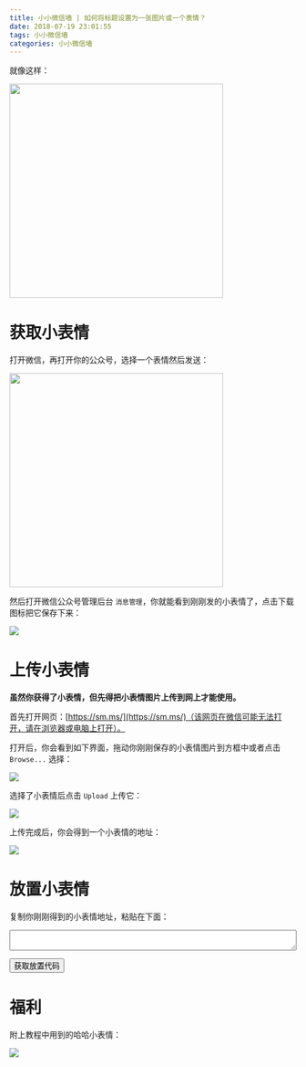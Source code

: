 ```yaml
---
title: 小小微信墙 | 如何将标题设置为一张图片或一个表情？
date: 2018-07-19 23:01:55
tags: 小小微信墙
categories: 小小微信墙
---
```


就像这样：

<img src="/images/2018-07-19-23-02-16.png" width="375" />
<!-- more -->

# 获取小表情

打开微信，再打开你的公众号，选择一个表情然后发送：

<img src="/images/2018-07-19-23-04-08.png" width="375" />

然后打开微信公众号管理后台 `消息管理`，你就能看到刚刚发的小表情了，点击下载图标把它保存下来：

![](/images/2018-07-19-23-04-49.png)

# 上传小表情

**虽然你获得了小表情，但先得把小表情图片上传到网上才能使用。**

首先打开网页：[https://sm.ms/](https://sm.ms/)（该网页在微信可能无法打开，请在浏览器或电脑上打开）。

打开后，你会看到如下界面，拖动你刚刚保存的小表情图片到方框中或者点击 `Browse...` 选择：

![](/images/2018-07-19-23-05-56.png)

选择了小表情后点击 `Upload` 上传它：

![](/images/2018-07-19-23-06-16.png)

上传完成后，你会得到一个小表情的地址：

![](/images/2018-07-19-23-06-35.png)

# 放置小表情

复制你刚刚得到的小表情地址，粘贴在下面：

<textarea id="url" class="textarea" style="width:100%;"></textarea>

<button onclick="prompt('复制以下代码粘贴至萌萌哒一句话处即可：', '<img src=\'' + document.getElementById('url').value + '\' style=\'width:2em;height:2em;\' />')">获取放置代码</button>

# 福利

附上教程中用到的哈哈小表情：

![](https://i.loli.net/2018/04/18/5ad73edd9cc50.gif)
